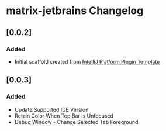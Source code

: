 <!-- Keep a Changelog guide -> https://keepachangelog.com -->

# matrix-jetbrains Changelog

## [0.0.2]
### Added
- Initial scaffold created from [IntelliJ Platform Plugin Template](https://github.com/JetBrains/intellij-platform-plugin-template)

## [0.0.3]
### Added
- Update Supported IDE Version
- Retain Color When Top Bar Is Unfocused
- Debug Window - Change Selected Tab Foreground